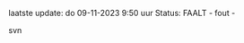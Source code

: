 laatste update: 
do 09-11-2023  9:50   uur 
Status: FAALT - fout - 
<div class="service R">svn</div>